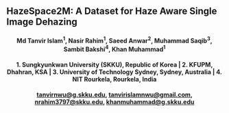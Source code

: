 ## HazeSpace2M: A Dataset for Haze Aware Single Image Dehazing

<h4 align="center">Md Tanvir Islam<sup>1</sup>, Nasir Rahim<sup>1</sup>, Saeed Anwar<sup>2</sup>, Muhammad Saqib<sup>3</sup>, Sambit Bakshi<sup>4</sup>, Khan Muhammad<sup>1</sup></h4>
<h4 align="center">1. Sungkyunkwan University (SKKU), Republic of Korea | 2. KFUPM, Dhahran, KSA | 3. University of Technology Sydney, Sydney, Australia | 4. NIT Rourkela, Rourkela, India<br></h4>
<h4 align="center">
  <a href="mailto:tanvirnwu@g.skku.edu">tanvirnwu@g.skku.edu</a>, 
  <a href="mailto:tanvirislamnwu@gmail.com">tanvirislamnwu@gmail.com</a>, 
  <a href="mailto:nrahim3797@skku.edu">nrahim3797@skku.edu</a>, 
  <a href="mailto:khanmuhammad@g.skku.edu">khanmuhammad@g.skku.edu</a>
</h4>
